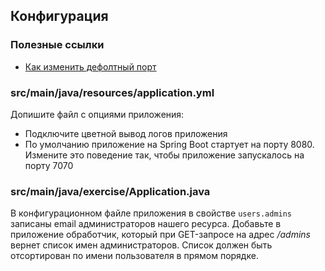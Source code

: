 ## Конфигурация

### Полезные ссылки

* [Как изменить дефолтный порт](https://www.baeldung.com/spring-boot-change-port)

### src/main/java/resources/application.yml

Допишите файл с опциями приложения:

* Подключите цветной вывод логов приложения
* По умолчанию приложение на Spring Boot стартует на порту 8080. 
Измените это поведение так, чтобы приложение запускалось на порту 7070

### src/main/java/exercise/Application.java

В конфигурационном файле приложения в свойстве `users.admins` записаны email 
администраторов нашего ресурса. Добавьте в приложение обработчик, 
который при GET-запросе на адрес */admins* вернет список имен администраторов. 
Список должен быть отсортирован по имени пользователя в прямом порядке.
